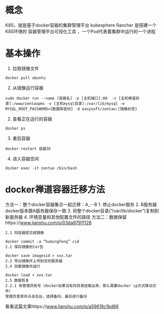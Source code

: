 # 概念
K8S，就是基于docker容器的集群管理平台
kubesphere  Rancher 是搭建一个K8S环境的 容器管理平台可视化工具 ，一个Pod代表着集群中运行的一个进程
# 基本操作
1. 拉取镜像文件
```
docker pull ubuntu
```
2. 从镜像运行容器
```
sudo docker run --name [容器名] -p [主机端口]:80  -v [主机禅道目录]:/www/zentaopms -v [主机mysql目录]:/var/lib/mysql -e MYSQL_ROOT_PASSWORD=[数据库密码] -d easysoft/zentao:[镜像标签]
```
2. 查看正在运行的容器
```
docker ps
```
3. 重启容器
```
docker restart 容器ID
```
4. 进入容器空间
```
docker exec -it zentao /bin/bash
```



# docker禅道容器迁移方法
方法一：整个docker容器集合一起迁移：A_--B
	1. 停止docker服务
	2. B服务器docker版本跟A服务器保存一致
	3. 将整个docker目录(“/var/lib/docker”)复制到新服务器
	4. 环境变量和其他配置文件的路径
方法二：数据保留https://www.jianshu.com/p/03da97911126
```
2.1 将容器提交成镜像

docker commit -a “humingfeng” cid  
2.2 保存镜像到tar包

docker save imagesid > xxx.tar  
2.3 导出镜像并上传到目的服务器  
2.4 加载镜像并运行

docker load < xxx.tar  
2.5 数据恢复  
2.2.1 有管理员账号（docker如果没有将目录挂载出来，那么需要docker cp方式移动文件）  
管理员登录并点击后台，选择备份，最后进行备份
```
看看这篇文章https://www.jianshu.com/p/a59618c1bd66